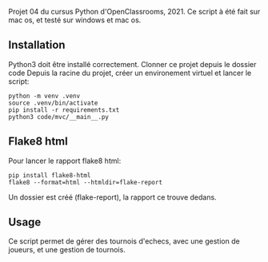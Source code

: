 Projet 04 du cursus Python d'OpenClassrooms, 2021.
Ce script à été fait sur mac os, et testé sur windows et mac os.

## Installation

Python3 doit être installé correctement.
Clonner ce projet depuis le dossier code
Depuis la racine du projet, créer un environement virtuel et lancer le script:

```
python -m venv .venv
source .venv/bin/activate
pip install -r requirements.txt
python3 code/mvc/__main__.py
```
## Flake8 html

Pour lancer le rapport flake8 html:

```
pip install flake8-html
flake8 --format=html --htmldir=flake-report
```

Un dossier est créé (flake-report), la rapport ce trouve dedans.

## Usage

Ce script permet de gérer des tournois d'echecs, avec une gestion de joueurs, et une gestion de tournois.